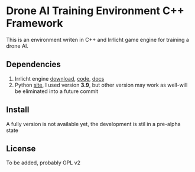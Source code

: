 # Drone AI Training Environment C++ Framework
This is an environment writen in C++ and Irrlicht game engine for training a drone AI.  

## Dependencies  
  1. Irrlicht engine [download](https://sourceforge.net/projects/irrlicht/files/latest/download), 
[code](https://sourceforge.net/p/irrlicht/code/HEAD/tree/), 
[docs](http://irrlicht.sourceforge.net/docu/index.html])  
  2. Python [site](https://www.python.org/), I used version **3.9**, but other version may work as well-will be eliminated into a future commit  

## Install
A fully version is not available yet, the development is stil in a pre-alpha state

## License
To be added, probably GPL v2
